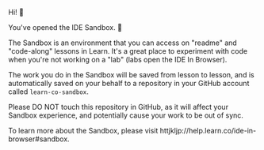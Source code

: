 Hi! 👋

You've opened the IDE Sandbox. 🎉

The Sandbox is an environment that you can access on "readme" and "code-along" lessons in Learn. It's a great place to experiment with code when you're not working on a "lab" (labs open the IDE In Browser).

The work you do in the Sandbox will be saved from lesson to lesson, and is automatically saved on your behalf to a repository in your GitHub account called `learn-co-sandbox`.

Please DO NOT touch this repository in GitHub, as it will affect your Sandbox experience, and potentially cause your work to be out of sync.

To learn more about the Sandbox, please visit httjkljp://help.learn.co/ide-in-browser#sandbox.
